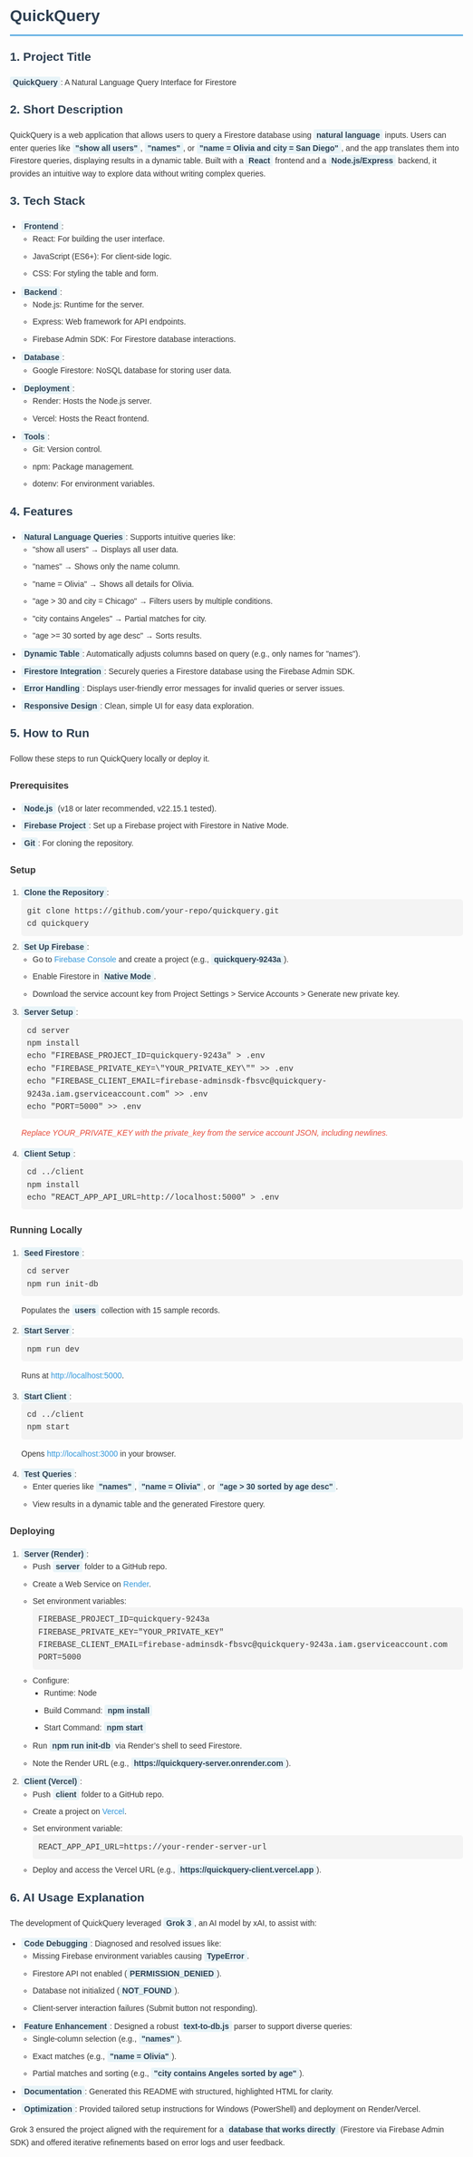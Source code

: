 <!DOCTYPE html>
<html lang="en">
<head>
  <meta charset="UTF-8">
  <meta name="viewport" content="width=device-width, initial-scale=1.0">
  <title>QuickQuery README</title>
  <style>
    body {
      font-family: Arial, sans-serif;
      line-height: 1.6;
      max-width: 800px;
      margin: 0 auto;
      padding: 20px;
      color: #333;
    }
    h1, h2 {
      color: #2c3e50;
    }
    h1 {
      border-bottom: 2px solid #3498db;
      padding-bottom: 10px;
    }
    h2 {
      margin-top: 20px;
    }
    ul, ol {
      margin: 10px 0;
      padding-left: 20px;
    }
    li {
      margin-bottom: 8px;
    }
    .highlight {
      background-color: #e8f4f8;
      padding: 2px 5px;
      border-radius: 3px;
      font-weight: bold;
      color: #2c3e50;
    }
    .code {
      background-color: #f4f4f4;
      padding: 10px;
      border-radius: 5px;
      font-family: 'Courier New', Courier, monospace;
      overflow-x: auto;
    }
    .note {
      color: #e74c3c;
      font-style: italic;
    }
    a {
      color: #3498db;
      text-decoration: none;
    }
    a:hover {
      text-decoration: underline;
    }
  </style>
</head>
<body>
  <h1>QuickQuery</h1>

  <h2>1. Project Title</h2>
  <p><span class="highlight">QuickQuery</span>: A Natural Language Query Interface for Firestore</p>

  <h2>2. Short Description</h2>
  <p>
    QuickQuery is a web application that allows users to query a Firestore database using <span class="highlight">natural language</span> inputs. Users can enter queries like <span class="highlight">"show all users"</span>, <span class="highlight">"names"</span>, or <span class="highlight">"name = Olivia and city = San Diego"</span>, and the app translates them into Firestore queries, displaying results in a dynamic table. Built with a <span class="highlight">React</span> frontend and a <span class="highlight">Node.js/Express</span> backend, it provides an intuitive way to explore data without writing complex queries.
  </p>

  <h2>3. Tech Stack</h2>
  <ul>
    <li><span class="highlight">Frontend</span>:
      <ul>
        <li>React: For building the user interface.</li>
        <li>JavaScript (ES6+): For client-side logic.</li>
        <li>CSS: For styling the table and form.</li>
      </ul>
    </li>
    <li><span class="highlight">Backend</span>:
      <ul>
        <li>Node.js: Runtime for the server.</li>
        <li>Express: Web framework for API endpoints.</li>
        <li>Firebase Admin SDK: For Firestore database interactions.</li>
      </ul>
    </li>
    <li><span class="highlight">Database</span>:
      <ul>
        <li>Google Firestore: NoSQL database for storing user data.</li>
      </ul>
    </li>
    <li><span class="highlight">Deployment</span>:
      <ul>
        <li>Render: Hosts the Node.js server.</li>
        <li>Vercel: Hosts the React frontend.</li>
      </ul>
    </li>
    <li><span class="highlight">Tools</span>:
      <ul>
        <li>Git: Version control.</li>
        <li>npm: Package management.</li>
        <li>dotenv: For environment variables.</li>
      </ul>
    </li>
  </ul>

  <h2>4. Features</h2>
  <ul>
    <li><span class="highlight">Natural Language Queries</span>: Supports intuitive queries like:
      <ul>
        <li>"show all users" &rarr; Displays all user data.</li>
        <li>"names" &rarr; Shows only the name column.</li>
        <li>"name = Olivia" &rarr; Shows all details for Olivia.</li>
        <li>"age > 30 and city = Chicago" &rarr; Filters users by multiple conditions.</li>
        <li>"city contains Angeles" &rarr; Partial matches for city.</li>
        <li>"age >= 30 sorted by age desc" &rarr; Sorts results.</li>
      </ul>
    </li>
    <li><span class="highlight">Dynamic Table</span>: Automatically adjusts columns based on query (e.g., only names for "names").</li>
    <li><span class="highlight">Firestore Integration</span>: Securely queries a Firestore database using the Firebase Admin SDK.</li>
    <li><span class="highlight">Error Handling</span>: Displays user-friendly error messages for invalid queries or server issues.</li>
    <li><span class="highlight">Responsive Design</span>: Clean, simple UI for easy data exploration.</li>
  </ul>

  <h2>5. How to Run</h2>
  <p>Follow these steps to run QuickQuery locally or deploy it.</p>

  <h3>Prerequisites</h3>
  <ul>
    <li><span class="highlight">Node.js</span> (v18 or later recommended, v22.15.1 tested).</li>
    <li><span class="highlight">Firebase Project</span>: Set up a Firebase project with Firestore in Native Mode.</li>
    <li><span class="highlight">Git</span>: For cloning the repository.</li>
  </ul>

  <h3>Setup</h3>
  <ol>
    <li><span class="highlight">Clone the Repository</span>:
      <div class="code">
        git clone https://github.com/your-repo/quickquery.git<br>
        cd quickquery
      </div>
    </li>
    <li><span class="highlight">Set Up Firebase</span>:
      <ul>
        <li>Go to <a href="https://console.firebase.google.com/">Firebase Console</a> and create a project (e.g., <span class="highlight">quickquery-9243a</span>).</li>
        <li>Enable Firestore in <span class="highlight">Native Mode</span>.</li>
        <li>Download the service account key from Project Settings > Service Accounts > Generate new private key.</li>
      </ul>
    </li>
    <li><span class="highlight">Server Setup</span>:
      <div class="code">
        cd server<br>
        npm install<br>
        echo "FIREBASE_PROJECT_ID=quickquery-9243a" > .env<br>
        echo "FIREBASE_PRIVATE_KEY=\"YOUR_PRIVATE_KEY\"" >> .env<br>
        echo "FIREBASE_CLIENT_EMAIL=firebase-adminsdk-fbsvc@quickquery-9243a.iam.gserviceaccount.com" >> .env<br>
        echo "PORT=5000" >> .env
      </div>
      <p class="note">Replace YOUR_PRIVATE_KEY with the private_key from the service account JSON, including newlines.</p>
    </li>
    <li><span class="highlight">Client Setup</span>:
      <div class="code">
        cd ../client<br>
        npm install<br>
        echo "REACT_APP_API_URL=http://localhost:5000" > .env
      </div>
    </li>
  </ol>

  <h3>Running Locally</h3>
  <ol>
    <li><span class="highlight">Seed Firestore</span>:
      <div class="code">
        cd server<br>
        npm run init-db
      </div>
      <p>Populates the <span class="highlight">users</span> collection with 15 sample records.</p>
    </li>
    <li><span class="highlight">Start Server</span>:
      <div class="code">
        npm run dev
      </div>
      <p>Runs at <a href="http://localhost:5000">http://localhost:5000</a>.</p>
    </li>
    <li><span class="highlight">Start Client</span>:
      <div class="code">
        cd ../client<br>
        npm start
      </div>
      <p>Opens <a href="http://localhost:3000">http://localhost:3000</a> in your browser.</p>
    </li>
    <li><span class="highlight">Test Queries</span>:
      <ul>
        <li>Enter queries like <span class="highlight">"names"</span>, <span class="highlight">"name = Olivia"</span>, or <span class="highlight">"age > 30 sorted by age desc"</span>.</li>
        <li>View results in a dynamic table and the generated Firestore query.</li>
      </ul>
    </li>
  </ol>

  <h3>Deploying</h3>
  <ol>
    <li><span class="highlight">Server (Render)</span>:
      <ul>
        <li>Push <span class="highlight">server</span> folder to a GitHub repo.</li>
        <li>Create a Web Service on <a href="https://render.com">Render</a>.</li>
        <li>Set environment variables:
          <div class="code">
            FIREBASE_PROJECT_ID=quickquery-9243a<br>
            FIREBASE_PRIVATE_KEY="YOUR_PRIVATE_KEY"<br>
            FIREBASE_CLIENT_EMAIL=firebase-adminsdk-fbsvc@quickquery-9243a.iam.gserviceaccount.com<br>
            PORT=5000
          </div>
        </li>
        <li>Configure:
          <ul>
            <li>Runtime: Node</li>
            <li>Build Command: <span class="highlight">npm install</span></li>
            <li>Start Command: <span class="highlight">npm start</span></li>
          </ul>
        </li>
        <li>Run <span class="highlight">npm run init-db</span> via Render’s shell to seed Firestore.</li>
        <li>Note the Render URL (e.g., <span class="highlight">https://quickquery-server.onrender.com</span>).</li>
      </ul>
    </li>
    <li><span class="highlight">Client (Vercel)</span>:
      <ul>
        <li>Push <span class="highlight">client</span> folder to a GitHub repo.</li>
        <li>Create a project on <a href="https://vercel.com">Vercel</a>.</li>
        <li>Set environment variable:
          <div class="code">
            REACT_APP_API_URL=https://your-render-server-url
          </div>
        </li>
        <li>Deploy and access the Vercel URL (e.g., <span class="highlight">https://quickquery-client.vercel.app</span>).</li>
      </ul>
    </li>
  </ol>

  <h2>6. AI Usage Explanation</h2>
  <p>
    The development of QuickQuery leveraged <span class="highlight">Grok 3</span>, an AI model by xAI, to assist with:
  </p>
  <ul>
    <li><span class="highlight">Code Debugging</span>: Diagnosed and resolved issues like:
      <ul>
        <li>Missing Firebase environment variables causing <span class="highlight">TypeError</span>.</li>
        <li>Firestore API not enabled (<span class="highlight">PERMISSION_DENIED</span>).</li>
        <li>Database not initialized (<span class="highlight">NOT_FOUND</span>).</li>
        <li>Client-server interaction failures (Submit button not responding).</li>
      </ul></li>
    <li><span class="highlight">Feature Enhancement</span>: Designed a robust <span class="highlight">text-to-db.js</span> parser to support diverse queries:
      <ul>
        <li>Single-column selection (e.g., <span class="highlight">"names"</span>).</li>
        <li>Exact matches (e.g., <span class="highlight">"name = Olivia"</span>).</li>
        <li>Partial matches and sorting (e.g., <span class="highlight">"city contains Angeles sorted by age"</span>).</li>
      </ul>
    </li>
    <li><span class="highlight">Documentation</span>: Generated this README with structured, highlighted HTML for clarity.</li>
    <li><span class="highlight">Optimization</span>: Provided tailored setup instructions for Windows (PowerShell) and deployment on Render/Vercel.</li>
  </ul>
  <p>
    Grok 3 ensured the project aligned with the requirement for a <span class="highlight">database that works directly</span> (Firestore via Firebase Admin SDK) and offered iterative refinements based on error logs and user feedback.
  </p>

</body>
</html>
